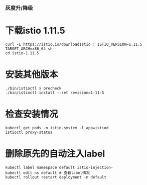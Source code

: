 ### 灰度升/降级

# 下载istio 1.11.5
```
curl -L https://istio.io/downloadIstio | ISTIO_VERSION=1.11.5 TARGET_ARCH=x86_64 sh -
cd istio-1.11.5
```

# 安装其他版本
```
./bin/istioctl x precheck
./bin/istioctl install --set revision=1-11-5
```
# 检查安装情况
```
kubectl get pods -n istio-system -l app=istiod
istioctl proxy-status
```

# 删除原先的自动注入label
```
kubectl label namespace default istio-injection- 
kubectl edit ns default # 查看label情况
kubectl rollout restart deployment -n default
```